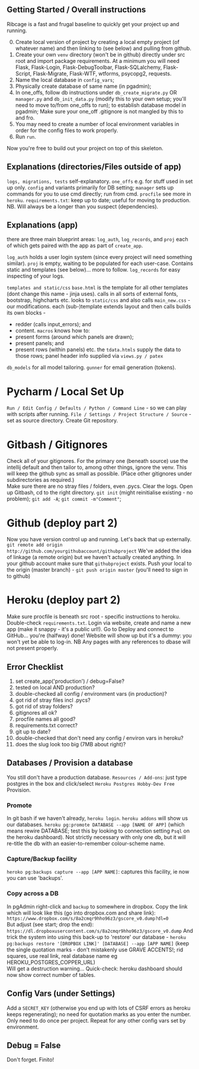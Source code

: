 ## Getting Started / Overall instructions
Ribcage is a fast and frugal baseline to quickly get your project up and 
running.

0. Create local version of project by creating a local empty project
(of whatever name) and then linking to (see below) and pulling from github.
1. Create your own `venv` directory (won't be in github) directly under
src root  and import package requirements. At a minimum you will need Flask, 
Flask-Login, Flask-DebugToolbar, Flask-SQLalchemy, Flask-Script, 
Flask-Migrate, Flask-WTF, wtforms, psycopg2, requests.
2. Name the local database in `config_vars`;
3. Physically create database of same name (in pgadmin);
4. In one_offs, follow db instructions under `db_create_migrate.py` OR `manager.py` 
and `db_init_data.py` (modify this to your own setup; you'll need to move 
to/from one_offs to run); to establish database model in pgadmin;
Make sure your one_off .gitignore is not mangled by this to and fro.
5. You may need to create a number of local environment variables 
in order for the config files to work properly.
6. Run `run`.

Now you're free to build out your project on top of this skeleton.

## Explanations (directories/Files outside of app)
`logs, migrations, tests` self-explanatory.
`one_offs` e.g. for stuff used in set up only.
`config` and variants primarily for DB setting;
`manager` sets up commands for you to use cmd directly; run from cmd.
`procfile` see more in `heroku`.
`requirements.txt`: keep up to date; useful for moving to production.
NB. Will always be a longer than you suspect (dependencies).

## Explanations (app)
there are three main blueprint areas: `log_auth`, `log_records`, and 
`proj` each of which gets paired with the app as part of `create_app`.

`log_auth` holds a user login system (since every project will need something similar).
`proj` is empty, waiting to be populated for each user-case. Contains static and 
templates (see below)... more to follow.
`log_records` for easy inspecting of your logs.

`templates and static/css`
`base.html` is the template for all other templates (dont change this name - jinja uses).
calls in all sorts of external fonts, bootstrap, highcharts etc. 
looks to `static/css` and also calls `main_new.css` - our modifications.
each (sub-)template extends layout and then calls builds its own blocks -
- redder (calls input_errors); and
- content.
`macros` knows how to:
- present forms (around which panels are drawn); 
- present panels; and 
- present rows (within panels) etc.
the `tdata.htmls` supply the data to those rows; panel header info 
supplied via `views.py / patex`

`db_models` for all model tailoring. 
`gunner` for email generation (tokens).

# Pycharm / Local Set Up
`Run / Edit Config / Defaults / Python / Command Line` - 
so we can play with scripts after running.
`File / Settings / Project Structure / Source` - 
set as source directory.
Create Git repository.

# Gitbash / Gitignores
Check all of your gitignores. 
For the primary one (beneath source) use the intellij default 
and then tailor to, among other things, ignore the venv. 
This will keep the github sync as small as possible. 
(Place other gitignores under subdirectories as required.)  
Make sure there are no stray files / folders, even .pycs. Clear the logs.
Open up Gitbash, cd to the right directory.
`git init` (might reinitialise existing - no problem);
`git add -A`;
`git commit -m"Comment"`;

# Github (deploy part 2)
Now you have version control up and running. 
Let's back that up externally.
`git remote add origin http://github.com/yourgithubaccount/githubproject`
We've added the idea of linkage (a remote origin) but we haven't actually
created anything. 
In your github account make sure that `githubproject` exists.
Push your local to the origin (master branch) -
`git push origin master` (you'll need to sign in to github)

# Heroku (deploy part 2)
Make sure procfile is beneath src root - specific instructions to heroku. 
Double-check `requirements.txt`. 
Login via website, create and name a new app (make it snappy - it's 
a public url!). Go to Deploy and connect to GitHub... 
you're (halfway) done! Website will show up but it's a dummy: you won't
yet be able to log-in.
NB Any pages with any references to dbase will not present properly.
 
## Error Checklist
1. set create_app('production') / debug=False?
2. tested on local AND production?
3. double-checked all config / environment vars (in production)?
4. got rid of stray files incl .pycs?
5. got rid of stray folders?
6. gitignores all ok?
7. procfile names all good?
8. requirements.txt correct?
9. git up to date?
10. double-checked that don't need any config / environ vars in heroku?
11. does the slug look too big (7MB about right)?

## Databases / Provision a database
You still don't have a production database.
`Resources / Add-ons`: just type postgres in the box and click/select 
`Heroku Postgres Hobby-Dev Free` Provision.
### Promote
In git bash if we haven't already, `heroku login`.
`heroku addons` will show us our databases.
`heroku pg:promote DATABASE --app [NAME OF APP]` (which means rewire DATABASE; test this by looking to connection
setting `Psql` on the heroku dashboard). Not strictly necessary with only one db, but 
it will re-title the db with an easier-to-remember colour-scheme name.
### Capture/Backup facility
`heroko pg:backups capture --app [APP NAME]`: captures this facility, ie now you can use 'backups'.


### Copy across a DB
In pgAdmin right-click and `backup` to somewhere in dropbox. Copy the link which will look
like this (go into dropbox.com and share link):
`https://www.dropbox.com/s/8a2cmqr9hho96z3/gscore_v0.dump?dl=0`  
But adjust (see start; drop the end):
`https://dl.dropboxusercontent.com/s/8a2cmqr9hho96z3/gscore_v0.dump`
And trick the system into using this back-up to 'restore' our database -
`heroku pg:backups restore '[DROPBOX LINK]' [DATABASE] --app [APP NAME]` (keep the single quotation
marks - don't mistakenly use GRAVE ACCENTS!; rid squares, use real link, real database name eg HEROKU_POSTGRES_COPPER_URL)  
Will get a destruction warning...
Quick-check: heroku dashboard should now show correct number of tables.

## Config Vars (under Settings)
Add a `SECRET_KEY` (otherwise you end up with lots of CSRF errors as heroku keeps regenerating);
no need for quotation marks as you enter the number. Only need to do once per project.
Repeat for any other config vars set by environment.

## Debug = False
Don't forget.
Finito!